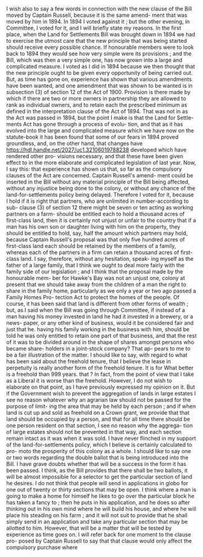 I wish also to say a few words in connection with the new clause of the Bill moved by Captain Russell, because it is the same amend- ment that was moved by him in 1894. In 1894 I voted against it ; but the other evening, in Committee, I voted for it, and I will briefly state my reasons. In the first place, when the Land for Settlements Bill was brought down in 1894 we had to exercise the utmost care that the new principle that was being started should receive every possible chance. If honourable members were to look back to 1894 they would see how very simple were its provisions ; and the Bill, which was then a very simple one, has now grown into a large and complicated measure. I voted as I did in 1894 because we then thought that the new principle ought to be given every opportunity of being carried out. But, as time has gone on, experience has shown that various amendments have been wanted, and one amendment that was shown to be wanted is in subsection (3) of section 12 of the Act of 1900. Provision is there made by which if there are two or more owners in partnership they are allowed to rank as individual owners, and to retain each the prescribed minimum as defined in the interpretation clause of the Act of 1894. That was not in as the Act was passed in 1894, but the point I make is that the Land for Settle- ments Act has gone through a process of evolu- tion, and that as it has evolved into the large and complicated measure which we have now on the statute-book it has been found that some of our fears in 1894 proved groundless, and, on the other hand, that changes have https://hdl.handle.net/2027/uc1.32106019788238 developed which have rendered other pro- visions necessary, and that these have been given effect to in the more elaborate and complicated legislation of last year. Now, I say this: that experience has shown us that, so far as the compulsory clauses of the Act are concerned. Captain Russell's amend- ment could be inserted in the Bill without any material principle of the Bill being affected, without any injustice being done to the colony, or without any chance of the land-for-settlements policy being delayed. Therefore I voted for it, because I hold if it is right that partners, who are unlimited in number-according to sub- clause (3) of section 12 there might be seven or ten acting as working partners on a farm- should be entitled each to hold a thousand acres of first-class land, then it is certainly not unjust or unfair to the country that if a man has his own son or daughter living with him on the property, they should be entitled to hold, say, half the amount which partners may hold, because Captain Russell's proposal was that only five hundred acres of first-class land each should be retained by the members of a family, whereas each of the partners in a firm can retain a thousand acres of first-class land. I say, therefore, without any hesitation, speak- ing myself as the father of a large family, that I think we ought to deal more fairly with the family side of our legislation ; and I think that the proposal made by the honourable mem- ber for Hawke's Bay was not an unjust one, colony at present that we should take away from the children of a man the right to share in the family home, particularly as we only a year or two ago passed a Family Homes Pro- tection Act to protect the homes of the people. Of course, it has been said that land is different from other forms of wealth ; but, as I said when the Bill was going through Committee, if instead of a man having his money invested in land he had it invested in a brewery, or a news- paper, or any other kind of business, would it be considered fair and just that he. having his family working in the business with him, should be told he was only entitled to retain one part of that business, and that the rest of it was to be divided around in the shape of shares amongst persons who became share- holders in a joint-stock company? That ap- pears to me to be a fair illustration of the matter. I should like to say, with regard to what has been said about the freehold tenure, that I believe the lease in perpetuity is really another form of the freehold tenure. It is for What better is a freehold than 999 years. that ? In fact, from the point of view that I take as a Liberal it is worse than the freehold. However, I do not wish to elaborate on that point, as I have previously expressed my opinion on it. But if the Government wish to prevent the aggregation of lands in large estates I see no reason whatever why an agrarian law should not be passed for the purpose of limit- ing the area that may be held by each person ; and if when land is cut up and sold as freehold on a Crown grant, we provide that that land should be occupied by a person, and that for all time there should be one person resident on that section, I see no reason why the aggrega- tion of large estates should not be prevented in that way, and each section remain intact as it was when it was sold. I have never flinched in my support of the land-for-settlements policy, which I believe is certainly calculated to pro- moto the prosperity of this colony as a whole. I should like to say one or two words regarding the double ballot that is being introduced into the Bill. I have grave doubts whether that will be a success in the form it has been passed. I think, as the Bill provides that there shall be two ballots, it will be almost impossible for a selector to get the particular section of land he desires. I do not think that people will send in applications in globo for one out of twenty or thirty sections that may be open. I think where a man is going to make a home for himself he likes to go over the particular block he has taken a fancy to ; then he puts in his application, and he does so after thinking out in his own mind where he will build his house, and where he will place his steading on his farm ; and it will not suit to provide that he shall simply send in an application and take any particular section that may be allotted to him. However, that will be a matter that will be tested by experience as time goes on. I will refer back for one moment to the clause pro- posed by Captain Russell to say that that clause would only affect the compulsory purchase where 